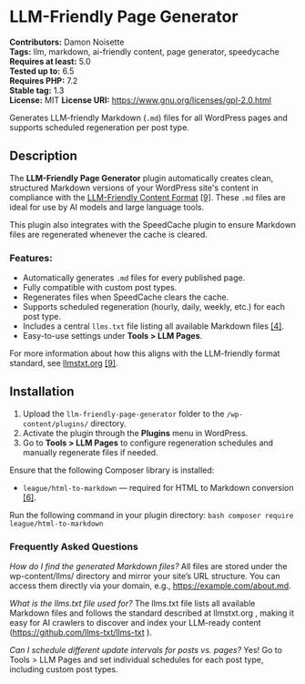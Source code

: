 # LLM-Friendly Page Generator

**Contributors:** Damon Noisette  
**Tags:** llm, markdown, ai-friendly content, page generator, speedycache  
**Requires at least:** 5.0  
**Tested up to:** 6.5  
**Requires PHP:** 7.2  
**Stable tag:** 1.3  
**License:** MIT 
**License URI:** https://www.gnu.org/licenses/gpl-2.0.html   

Generates LLM-friendly Markdown (`.md`) files for all WordPress pages and supports scheduled regeneration per post type.

## Description

The **LLM-Friendly Page Generator** plugin automatically creates clean, structured Markdown versions of your WordPress site's content in compliance with the [LLM-Friendly Content Format](https://llmstxt.org/)  [[9]](https://adsby.co/llmstxt-explained/).  These `.md` files are ideal for use by AI models and large language tools.

This plugin also integrates with the SpeedCache plugin to ensure Markdown files are regenerated whenever the cache is cleared.

### Features:
- Automatically generates `.md` files for every published page.
- Fully compatible with custom post types.
- Regenerates files when SpeedCache clears the cache.
- Supports scheduled regeneration (hourly, daily, weekly, etc.) for each post type.
- Includes a central `llms.txt` file listing all available Markdown files [[4]](https://github.com/llms-txt/llms-txt). 
- Easy-to-use settings under **Tools > LLM Pages**.

For more information about how this aligns with the LLM-friendly format standard, see [llmstxt.org](https://llmstxt.org/)  [[9]](https://adsby.co/llmstxt-explained/). 

## Installation

1. Upload the `llm-friendly-page-generator` folder to the `/wp-content/plugins/` directory.
2. Activate the plugin through the **Plugins** menu in WordPress.
3. Go to **Tools > LLM Pages** to configure regeneration schedules and manually regenerate files if needed.

Ensure that the following Composer library is installed:

- `league/html-to-markdown` — required for HTML to Markdown conversion [[6]](https://medium.com/@wetrocloud/why-markdown-is-the-best-format-for-llms). 

Run the following command in your plugin directory: `bash composer require league/html-to-markdown`

### Frequently Asked Questions
*How do I find the generated Markdown files?*
All files are stored under the wp-content/llms/ directory and mirror your site’s URL structure. You can access them directly via your domain, e.g., https://example.com/about.md.

*What is the llms.txt file used for?*
The llms.txt file lists all available Markdown files and follows the standard described at llmstxt.org , making it easy for AI crawlers to discover and index your LLM-ready content 
(https://github.com/llms-txt/llms-txt ).

*Can I schedule different update intervals for posts vs. pages?*
Yes! Go to Tools > LLM Pages and set individual schedules for each post type, including custom post types.
